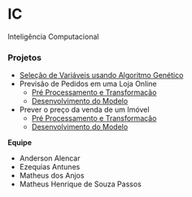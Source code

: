# IC

Inteligência Computacional

### Projetos

- [Seleção de Variáveis usando Algoritmo Genético](https://github.com/AndersonAlencarBarros/IC/blob/main/Sele%C3%A7%C3%A3o%20de%20Vari%C3%A1veis%20usando%20Algoritmo%20Gen%C3%A9tico/Sele%C3%A7%C3%A3o_de_Vari%C3%A1veis_usando_Algoritmo_Gen%C3%A9tico.ipynb)
- Previsão de Pedidos em uma Loja Online
  + [Pré Processamento e Transformação](https://github.com/AndersonAlencarBarros/IC/blob/main/Previs%C3%A3o%20de%20Pedidos%20em%20uma%20Loja%20Online/Pr%C3%A9_Processamento_e_Transforma%C3%A7%C3%A3o_FINAL.ipynb)   
  + [Desenvolvimento do Modelo](https://github.com/AndersonAlencarBarros/IC/blob/main/Previs%C3%A3o%20de%20Pedidos%20em%20uma%20Loja%20Online/Desenvolvimento_do_modelo_Final.ipynb)
- Prever o preço da venda de um Imóvel
  - [Pré Processamento e Transformação](https://github.com/AndersonAlencarBarros/IC/blob/5c6b60376690836b81d65b0cbff0746cd2bccaf0/Prever%20o%20pre%C3%A7o%20da%20venda%20de%20um%20Im%C3%B3vel/P3_Pr%C3%A9_Processamento_e_Transforma%C3%A7%C3%A3o.ipynb)
  - [Desenvolvimento do Modelo](https://github.com/AndersonAlencarBarros/IC/blob/5c6b60376690836b81d65b0cbff0746cd2bccaf0/Prever%20o%20pre%C3%A7o%20da%20venda%20de%20um%20Im%C3%B3vel/P3_Desenvolvimento_do_modelo.ipynb)

**Equipe**

- Anderson Alencar
- Ezequias Antunes
- Matheus dos Anjos
- Matheus Henrique de Souza Passos
